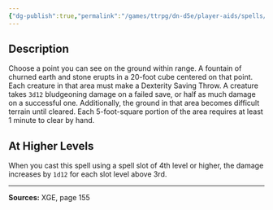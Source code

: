 ```yaml
---
{"dg-publish":true,"permalink":"/games/ttrpg/dn-d5e/player-aids/spells/level-3/erupting-earth/","tags":["TTRPG/DND/5e","verbal","somatic","material"]}
---
```



## Description
Choose a point you can see on the ground within range.
A fountain of churned earth and stone erupts in a 20-foot cube centered on that point.
Each creature in that area must make a Dexterity Saving Throw.
A creature takes `3d12` bludgeoning damage on a failed save, or half as much damage on a successful one.
Additionally, the ground in that area becomes difficult terrain until cleared.
Each 5-foot-square portion of the area requires at least 1 minute to clear by hand.

## At Higher Levels
When you cast this spell using a spell slot of 4th level or higher, the damage increases by `1d12` for each slot level above 3rd.

---

**Sources:** XGE, page 155
